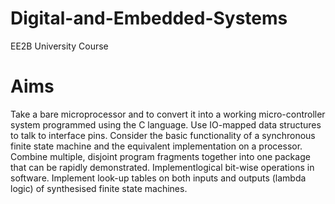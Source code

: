 # Digital-and-Embedded-Systems
EE2B University Course

# Aims
Take a bare microprocessor and to convert it into a working micro-controller system programmed using the C language.
Use IO-mapped data structures to talk to interface pins.
Consider the basic functionality of a synchronous finite state machine and the equivalent implementation on a processor.
Combine multiple, disjoint program fragments together into one package that can be rapidly demonstrated.
Implementlogical bit-wise operations in software.
Implement look-up tables on both inputs and outputs (lambda logic) of synthesised finite state machines.
